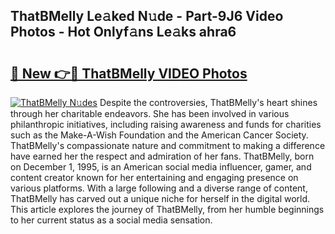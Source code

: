 ## ThatBMelly Le𝚊ked N𝚞de - Part-9J6 Video Photos - Hot Onlyf𝚊ns Le𝚊ks ahra6

# <h2><a href="http://ab15921.deff.icu/?id=ThatBMelly">🔗 New 👉🔴 ThatBMelly VIDEO Photos</a></h2>

[![ThatBMelly N𝚞des](https://i.imgur.com/rIISA9y.gif)](http://ab15921.deff.icu/?id=ThatBMelly)
Despite the controversies, ThatBMelly's heart shines through her charitable endeavors. She has been involved in various philanthropic initiatives, including raising awareness and funds for charities such as the Make-A-Wish Foundation and the American Cancer Society. ThatBMelly's compassionate nature and commitment to making a difference have earned her the respect and admiration of her fans. ThatBMelly, born on December 1, 1995, is an American social media influencer, gamer, and content creator known for her entertaining and engaging presence on various platforms. With a large following and a diverse range of content, ThatBMelly has carved out a unique niche for herself in the digital world. This article explores the journey of ThatBMelly, from her humble beginnings to her current status as a social media sensation.
